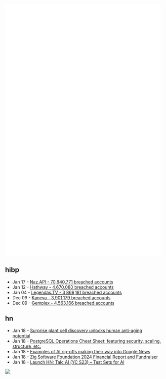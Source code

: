 ![Metrics](https://raw.githubusercontent.com/phixion/phixion/master/metrics.svg)

## hibp

<!--
for https://github.com/phixion/phixion/blob/main/.github/workflows/feeds.yml
-->
<!--START_SECTION:haveibeenpwnd-->
- Jan 17 - [Naz.API - 70,840,771 breached accounts](https://haveibeenpwned.com/PwnedWebsites#NazApi)
- Jan 12 - [Hathway - 4,670,080 breached accounts](https://haveibeenpwned.com/PwnedWebsites#Hathway)
- Jan 04 - [Legendas.TV - 3,869,181 breached accounts](https://haveibeenpwned.com/PwnedWebsites#LegendasTV)
- Dec 09 - [Kaneva - 3,901,179 breached accounts](https://haveibeenpwned.com/PwnedWebsites#Kaneva)
- Dec 09 - [Gemplex - 4,563,166 breached accounts](https://haveibeenpwned.com/PwnedWebsites#Gemplex)
<!--END_SECTION:haveibeenpwnd-->

## hn

<!--
for https://github.com/phixion/phixion/blob/main/.github/workflows/feeds.yml
-->
<!--START_SECTION:hn-->
- Jan 18 - [Surprise plant cell discovery unlocks human anti-aging potential](https://newatlas.com/biology/plant-cell-discovery-human-anti-aging/)
- Jan 18 - [PostgreSQL Operations Cheat Sheet: featuring security, scaling, structure, etc.](https://wiki.postgresql.org/wiki/Operations_cheat_sheet)
- Jan 18 - [Examples of AI rip-offs making their way into Google News](https://www.404media.co/google-news-is-boosting-garbage-ai-generated-articles/)
- Jan 18 - [Zig Software Foundation 2024 Financial Report and Fundraiser](https://ziglang.org/news/2024-financials/)
- Jan 18 - [Launch HN: Talc AI (YC S23) – Test Sets for AI](https://news.ycombinator.com/item?id=39042093)
<!--END_SECTION:hn-->

<!--
for https://yhype.me
-->
![](https://hit.yhype.me/github/profile?user_id=13013670)
